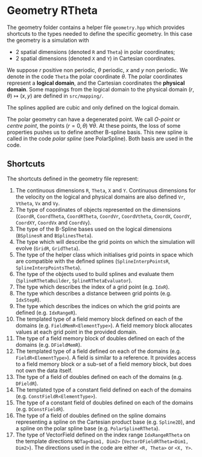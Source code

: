 # Geometry RTheta

The geometry folder contains a helper file `geometry.hpp` which provides shortcuts to the types needed to define the specific geometry. In this case the geometry is a simulation with 
* 2 spatial dimensions (denoted `R` and `Theta`) in polar coordinates; 
* 2 spatial dimensions (denoted `X` and `Y`) in Cartesian coordinates.

We suppose $`r`$ positive non periodic, $`\theta`$ periodic, $`x`$ and $`y`$ non periodic. We denote in the code `Theta` the polar coordinate $`\theta`$. 
The polar coordinates represent a **logical domain**, and the Cartesian coordinates the **physical domain**. Some mappings from the logical domain to the physical domain $`(r,\theta) \mapsto (x,y)`$ are defined in `src/mapping/`.

The splines applied are cubic and only defined on the logical domain. 

The polar geometry can have a degenerated point. We call *O-point* or *centre point*, the points $`(r=0, \theta) \ \forall \theta`$. At these points, the loss of some properties pushes us to define another B-spline basis. This new spline is called in the code *polar spline* (see PolarSpline). Both basis are used in the code. 

## Shortcuts
The shortcuts defined in the geometry file represent:

1. The continuous dimensions `R`, `Theta`, `X` and `Y`. 
    Continuous dimensions for the velocity on the logical and physical domains are also defined `Vr`, `Vtheta`, `Vx` and `Vy`.
2. The type of coordinates of objects represented on the dimensions (`CoordR`, `CoordTheta`, `CoordRTheta`, `CoordVr`, `CoordVtheta`, `CoordX`, `CoordY`, `CoordXY`, `CoordVx` and `CoordVy`).
3.  The type of the B-Spline bases used on the logical dimensions (`BSplinesR` and `BSplinesTheta`).
4.  The type which will describe the grid points on which the simulation will evolve (`GridR`, `GridTheta`). 
5.  The type of the helper class which initialises grid points in space which are compatible with the defined splines (`SplineInterpPointsR`,  `SplineInterpPointsTheta`).
6.  The type of the objects used to build splines and evaluate them (`SplineRThetaBuilder`, `SplineRThetaEvaluator`).
7.  The type which describes the index of a grid point (e.g. `IdxR`).
8.  The type which describes a distance between grid points (e.g. `IdxStepR`).
9.  The type which describes the indices on which the grid points are defined (e.g. `IdxRangeR`).
10. The templated type of a field memory block defined on each of the domains (e.g. `FieldMemR<ElementType>`). A field memory block allocates values at each grid point in the provided domain.
11. The type of a field memory block of doubles defined on each of the domains (e.g. `DFieldMemR`).
12. The templated type of a field defined on each of the domains (e.g. `FieldR<ElementType>`). A field is similar to a reference. It provides access to a field memory block or a sub-set of a field memory block, but does not own the data itself.
13. The type of a field of doubles defined on each of the domains (e.g. `DFieldR`).
14. The templated type of a constant field defined on each of the domains (e.g. `ConstFieldR<ElementType>`).
15. The type of a constant field of doubles defined on each of the domains (e.g. `DConstFieldR`).
16. The type of a field of doubles defined on the spline domains representing a spline on the Cartesian product base (e.g. `Spline2D`), and a spline on the polar spline base (e.g. `PolarSplineRTheta`).
17. The type of VectorField defined on the index range `IdxRangeRTheta` on the template directions `NDTag<Dim1, Dim2>` (`VectorDFieldRTheta<Dim1, Dim2>`). The directions used in the code are either `<R, Theta>` or `<X, Y>`. 
